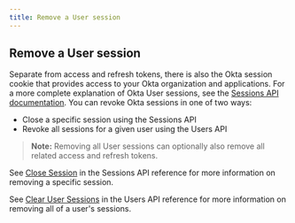 ```yaml
---
title: Remove a User session
---
```


## Remove a User session

Separate from access and refresh tokens, there is also the Okta session cookie that provides access to your Okta organization and applications. For a more complete explanation of Okta User sessions, see the [Sessions API documentation](/docs/reference/api/sessions/). You can revoke Okta sessions in one of two ways:

* Close a specific session using the Sessions API
* Revoke all sessions for a given user using the Users API

> **Note:** Removing all User sessions can optionally also remove all related access and refresh tokens.

See [Close Session](/docs/reference/api/sessions/#close-session) in the Sessions API reference for more information on removing a specific session.

See [Clear User Sessions](/docs/reference/api/users/#clear-user-sessions) in the Users API reference for more information on removing all of a user's sessions.
